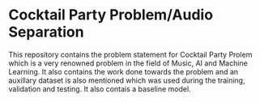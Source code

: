 # Cocktail Party Problem/Audio Separation

This repository contains the problem statement for Cocktail Party Prolem which is a very renowned problem in the field of Music, AI and Machine Learning. It also contains the work done towards the problem and an auxillary dataset is also mentioned which was used during the training, validation and testing. It also contais a baseline model.
